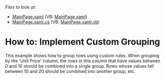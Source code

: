 <!-- default file list -->
*Files to look at*:

* [MainPage.xaml](./CS/HowToCustomGrouping/MainPage.xaml) (VB: [MainPage.xaml](./VB/HowToCustomGrouping/MainPage.xaml))
* [MainPage.xaml.cs](./CS/HowToCustomGrouping/MainPage.xaml.cs) (VB: [MainPage.xaml.vb](./VB/HowToCustomGrouping/MainPage.xaml.vb))
<!-- default file list end -->
# How to: Implement Custom Grouping


<p>This example shows how to group rows using custom rules. When grouping by the 'Unit Price' column, the rows in this column that have values between 0 and 10 should be combined into a single group. Rows whose values fall between 10 and 20 should be combined into another group, etc.</p>

<br/>


